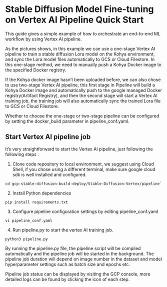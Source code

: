 # Stable Diffusion Model Fine-tuning on Vertex AI Pipeline Quick Start

This guide gives a simple example of how to orchestrate an end-to-end ML workflow by using Vertex AI pipeline.

As the pictures shows, in this example we can use a one-stage Vertex AI pipeline to train a stable diffusion Lora model on the Kohya environment, and sync the Lora model files automatically to GCS or Cloud Filestore. In this one-stage method, we need to manually push a Kohya Docker image to the specified Docker registry.

If the Kohya docker image hasn’t been uploaded before, we can also chose to use two-stage Vertex AI pipeline, this first stage in Pipeline will build a Kohya Docker image and automatically push to the google managed Docker registry(Artifact Registry), and then the second stage will start a Vertex AI training job, the training job will also automatically sync  the trained Lora file to GCS or Cloud Filestore.

Whether to choose the one-stage or two-stage pipeline can be configured by setting the docker_build parameter in pipeline_conf.yaml.

## Start Vertex AI pipeline job
It’s very straightforward to start the Vertex AI pipeline, just following the following steps .

1. Clone code repository to local environment, we suggest using Cloud Shell, if you chose using a different terminal, make sure google cloud sdk is well installed and configured.
```
cd gcp-stable-diffusion-build-deploy/Stable-Diffusion-Vertex/pipeline`
```
2. Install Python dependencies
```
pip install requirements.txt
```
3. Configure pipeline configuration settings by editing pipeline_conf.yaml
```
vi pipeline_conf.yaml
```
4. Run pipeline.py to start the vertex AI training job.
```
python3 pipeline.py
```
By running the pipeline.py file, the pipeline script will be compiled automatically and the pipeline job will be started in the background. The pipeline job duration will depend on image number in the dataset and model hyperparameter settings such as batch size and epochs etc.

Pipeline job status can be displayed by visiting the GCP console, more detailed logs can be found by clicking the icon of each step.




